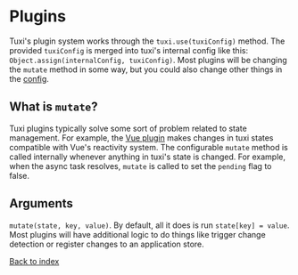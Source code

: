 # Plugins

Tuxi's plugin system works through the `tuxi.use(tuxiConfig)` method. The provided `tuxiConfig` is merged into tuxi's internal config like this: `Object.assign(internalConfig, tuxiConfig)`. Most plugins will be changing the `mutate` method in some way, but you could also change other things in the [config](config.md).

## What is `mutate`?

Tuxi plugins typically solve some sort of problem related to state management. For example, the [Vue plugin](vue.md) makes changes in tuxi states compatible with Vue's reactivity system. The configurable `mutate` method is called internally whenever anything in tuxi's state is changed. For example, when the async task resolves, `mutate` is called to set the `pending` flag to false.

## Arguments

`mutate(state, key, value)`. By default, all it does is run `state[key] = value`. Most plugins will have additional logic to do things like trigger change detection or register changes to an application store.

[Back to index](readme.md)
